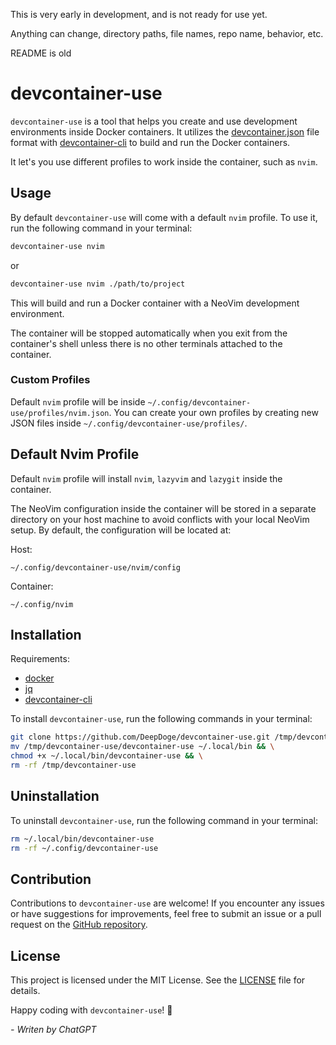 This is very early in development, and is not ready for use yet.

Anything can change, directory paths, file names, repo name, behavior, etc.

README is old

# devcontainer-use

`devcontainer-use` is a tool that helps you create and use development environments inside Docker containers. It utilizes the [devcontainer.json](https://code.visualstudio.com/docs/remote/devcontainerjson-reference) file format with [devcontainer-cli](https://github.com/devcontainers/cli) to build and run the Docker containers.

It let's you use different profiles to work inside the container, such as `nvim`.

## Usage

By default `devcontainer-use` will come with a default `nvim` profile. To use it, run the following command in your terminal:

```bash
devcontainer-use nvim
```
or
```bash
devcontainer-use nvim ./path/to/project
```

This will build and run a Docker container with a NeoVim development environment. 

The container will be stopped automatically when you exit from the container's shell unless there is no other terminals attached to the container.

### Custom Profiles

Default `nvim` profile will be inside `~/.config/devcontainer-use/profiles/nvim.json`. You can create your own profiles by creating new JSON files inside `~/.config/devcontainer-use/profiles/`.

## Default Nvim Profile

Default `nvim` profile will install `nvim`, `lazyvim` and `lazygit` inside the container.

The NeoVim configuration inside the container will be stored in a separate directory on your host machine to avoid conflicts with your local NeoVim setup. By default, the configuration will be located at:

Host:
```
~/.config/devcontainer-use/nvim/config
```

Container:
```
~/.config/nvim
```

## Installation

Requirements:
- [docker](https://docs.docker.com/get-docker/)
- [jq](https://stedolan.github.io/jq/download/)
- [devcontainer-cli](https://github.com/devcontainers/cli)

To install `devcontainer-use`, run the following commands in your terminal:

```bash
git clone https://github.com/DeepDoge/devcontainer-use.git /tmp/devcontainer-use && \
mv /tmp/devcontainer-use/devcontainer-use ~/.local/bin && \
chmod +x ~/.local/bin/devcontainer-use && \
rm -rf /tmp/devcontainer-use
```

## Uninstallation

To uninstall `devcontainer-use`, run the following command in your terminal:

```bash
rm ~/.local/bin/devcontainer-use
rm -rf ~/.config/devcontainer-use
```

## Contribution

Contributions to `devcontainer-use` are welcome! If you encounter any issues or have suggestions for improvements, feel free to submit an issue or a pull request on the [GitHub repository](https://github.com/DeepDoge/devcontainer-use).

## License

This project is licensed under the MIT License. See the [LICENSE](LICENSE) file for details.

Happy coding with `devcontainer-use`! 🚀

*- Writen by ChatGPT*
